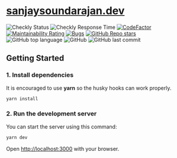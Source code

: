 # [sanjaysoundarajan.dev](https://sanjaysoundarajan.dev/)

![Checkly Status](https://api.checklyhq.com/v1/badges/checks/856d7e5d-133d-4dfb-b22b-6247c830494f?style=flat&theme=default)
![Checkly Response Time](https://api.checklyhq.com/v1/badges/checks/856d7e5d-133d-4dfb-b22b-6247c830494f?style=flat&theme=default&responseTime=true)
[![CodeFactor](https://www.codefactor.io/repository/github/megasanjay/sanjaysoundarajan/badge)](https://www.codefactor.io/repository/github/megasanjay/sanjaysoundarajan)
[![Maintainability Rating](https://sonarcloud.io/api/project_badges/measure?project=megasanjay_sanjaysoundarajan&metric=sqale_rating)](https://sonarcloud.io/summary/new_code?id=megasanjay_sanjaysoundarajan)
[![Bugs](https://sonarcloud.io/api/project_badges/measure?project=megasanjay_sanjaysoundarajan&metric=bugs)](https://sonarcloud.io/dashboard?id=megasanjay_sanjaysoundarajan)
[![GitHub Repo stars](https://img.shields.io/github/stars/megasanjay/sanjaysoundarajan)](https://github.com/megasanjay/sanjaysoundarajan/stargazers)
![GitHub top language](https://img.shields.io/github/languages/top/megasanjay/sanjaysoundarajan)
![GitHub](https://img.shields.io/github/license/megasanjay/sanjaysoundarajan)
![GitHub last commit](https://img.shields.io/github/last-commit/megasanjay/sanjaysoundarajan)

## Getting Started

### 1. Install dependencies

It is encouraged to use **yarn** so the husky hooks can work properly.

```bash
yarn install
```

### 2. Run the development server

You can start the server using this command:

```bash
yarn dev
```

Open [http://localhost:3000](http://localhost:3000) with your browser.
